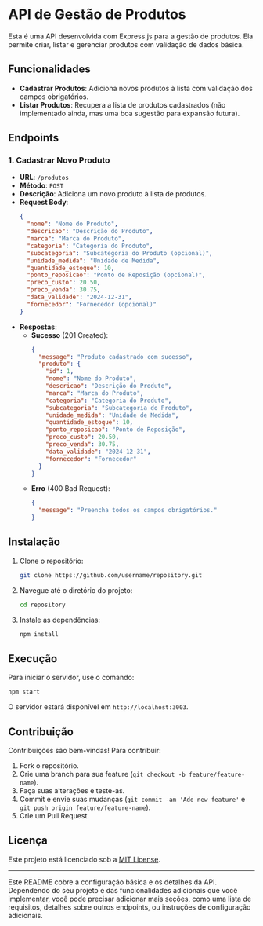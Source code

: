 
# API de Gestão de Produtos

Esta é uma API desenvolvida com Express.js para a gestão de produtos. Ela permite criar, listar e gerenciar produtos com validação de dados básica.

## Funcionalidades

- **Cadastrar Produtos**: Adiciona novos produtos à lista com validação dos campos obrigatórios.
- **Listar Produtos**: Recupera a lista de produtos cadastrados (não implementado ainda, mas uma boa sugestão para expansão futura).

## Endpoints

### 1. Cadastrar Novo Produto

- **URL**: `/produtos`
- **Método**: `POST`
- **Descrição**: Adiciona um novo produto à lista de produtos.
- **Request Body**:
    ```json
    {
      "nome": "Nome do Produto",
      "descricao": "Descrição do Produto",
      "marca": "Marca do Produto",
      "categoria": "Categoria do Produto",
      "subcategoria": "Subcategoria do Produto (opcional)",
      "unidade_medida": "Unidade de Medida",
      "quantidade_estoque": 10,
      "ponto_reposicao": "Ponto de Reposição (opcional)",
      "preco_custo": 20.50,
      "preco_venda": 30.75,
      "data_validade": "2024-12-31",
      "fornecedor": "Fornecedor (opcional)"
    }
    ```
- **Respostas**:
  - **Sucesso** (201 Created):
    ```json
    {
      "message": "Produto cadastrado com sucesso",
      "produto": {
        "id": 1,
        "nome": "Nome do Produto",
        "descricao": "Descrição do Produto",
        "marca": "Marca do Produto",
        "categoria": "Categoria do Produto",
        "subcategoria": "Subcategoria do Produto",
        "unidade_medida": "Unidade de Medida",
        "quantidade_estoque": 10,
        "ponto_reposicao": "Ponto de Reposição",
        "preco_custo": 20.50,
        "preco_venda": 30.75,
        "data_validade": "2024-12-31",
        "fornecedor": "Fornecedor"
      }
    }
    ```
  - **Erro** (400 Bad Request):
    ```json
    {
      "message": "Preencha todos os campos obrigatórios."
    }
    ```

## Instalação

1. Clone o repositório:
    ```bash
    git clone https://github.com/username/repository.git
    ```
2. Navegue até o diretório do projeto:
    ```bash
    cd repository
    ```
3. Instale as dependências:
    ```bash
    npm install
    ```

## Execução

Para iniciar o servidor, use o comando:

```bash
npm start
```

O servidor estará disponível em `http://localhost:3003`.

## Contribuição

Contribuições são bem-vindas! Para contribuir:

1. Fork o repositório.
2. Crie uma branch para sua feature (`git checkout -b feature/feature-name`).
3. Faça suas alterações e teste-as.
4. Commit e envie suas mudanças (`git commit -am 'Add new feature'` e `git push origin feature/feature-name`).
5. Crie um Pull Request.

## Licença

Este projeto está licenciado sob a [MIT License](LICENSE).

---

Este README cobre a configuração básica e os detalhes da API. Dependendo do seu projeto e das funcionalidades adicionais que você implementar, você pode precisar adicionar mais seções, como uma lista de requisitos, detalhes sobre outros endpoints, ou instruções de configuração adicionais.